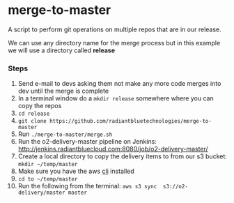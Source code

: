 # merge-to-master
A script to perform git operations on multiple repos that are in our release.  

We can use any directory name for the merge process but in this example we will use a directory called **release**

### Steps
1. Send e-mail to devs asking them not make any more code merges into dev until the merge is complete 
2. In a terminal window do a `mkdir release` somewhere where you can copy the repos
3. `cd release`
4. `git clone https://github.com/radiantbluetechnologies/merge-to-master`
5. Run `./merge-to-master/merge.sh`
6. Run the o2-delivery-master pipeline on Jenkins: http://jenkins.radiantbluecloud.com:8080/job/o2-delivery-master/
7. Create a local directory to copy the delivery items to from our s3 bucket: `mkdir ~/temp/master`
8. Make sure you have the aws [cli](http://docs.aws.amazon.com/cli/latest/userguide/installing.html) installed
9. `cd to ~/temp/master`
10. Run the following from the terminal: `aws s3 sync  s3://o2-delivery/master master`
